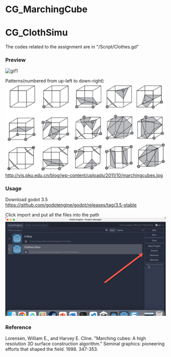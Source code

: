 # CG_MarchingCube

# CG_ClothSimu  
  
The codes related to the assignment are in "/Script/Clothes.gd"  

### Preview  
![gif1](gif1.gif)  

Patterns(numbered from up-left to down-right)  
![pattern](marchingcubes.jpg)  
http://vis.pku.edu.cn/blog/wp-content/uploads/2011/10/marchingcubes.jpg  

### Usage  

Download godot 3.5  
https://github.com/godotengine/godot/releases/tag/3.5-stable  

Click import and put all the files into the path  
![im](im.png)  

### Reference
Lorensen, William E., and Harvey E. Cline. "Marching cubes: A high resolution 3D surface construction algorithm." Seminal graphics: pioneering efforts that shaped the field. 1998. 347-353.
